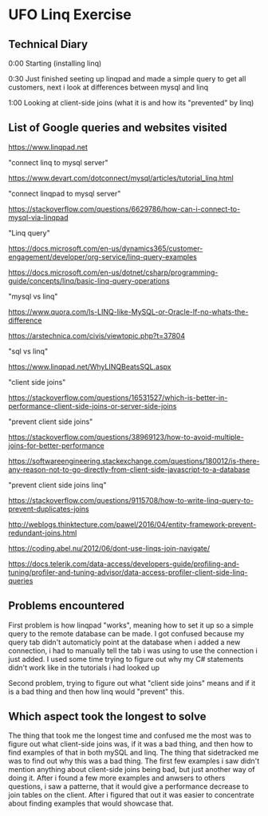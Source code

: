 # UFO Linq Exercise


## Technical Diary

0:00 Starting (installing linq)

0:30 Just finished seeting up linqpad and made a simple query to get all customers, next i look at differences between mysql and linq

1:00 Looking at client-side joins (what it is and how its "prevented" by linq)


## List of Google queries and websites visited

https://www.linqpad.net

"connect linq to mysql server"

https://www.devart.com/dotconnect/mysql/articles/tutorial_linq.html

"connect linqpad to mysql server"

https://stackoverflow.com/questions/6629786/how-can-i-connect-to-mysql-via-linqpad

"Linq query"

https://docs.microsoft.com/en-us/dynamics365/customer-engagement/developer/org-service/linq-query-examples

https://docs.microsoft.com/en-us/dotnet/csharp/programming-guide/concepts/linq/basic-linq-query-operations

"mysql vs linq"

https://www.quora.com/Is-LINQ-like-MySQL-or-Oracle-If-no-whats-the-difference

https://arstechnica.com/civis/viewtopic.php?t=37804

"sql vs linq"

https://www.linqpad.net/WhyLINQBeatsSQL.aspx


"client side joins"

https://stackoverflow.com/questions/16531527/which-is-better-in-performance-client-side-joins-or-server-side-joins


"prevent client side joins"

https://stackoverflow.com/questions/38969123/how-to-avoid-multiple-joins-for-better-performance

https://softwareengineering.stackexchange.com/questions/180012/is-there-any-reason-not-to-go-directly-from-client-side-javascript-to-a-database

"prevent client side joins linq"

https://stackoverflow.com/questions/9115708/how-to-write-linq-query-to-prevent-duplicates-joins

http://weblogs.thinktecture.com/pawel/2016/04/entity-framework-prevent-redundant-joins.html

https://coding.abel.nu/2012/06/dont-use-linqs-join-navigate/

https://docs.telerik.com/data-access/developers-guide/profiling-and-tuning/profiler-and-tuning-advisor/data-access-profiler-client-side-linq-queries

## Problems encountered

First problem is how linqpad "works", meaning how to set it up so a simple query to the remote database can be made.
I got confused because my query tab didn't automaticly point at the database when i added a new connection, i had to manually tell the tab i was using
to use the connection i just added. I used some time trying to figure out why my C# statements didn't work like in the tutorials i had looked up

Second problem, trying to figure out what "client side joins" means and if it is a bad thing and then how linq would "prevent" this.

## Which aspect took the longest to solve

The thing that took me the longest time and confused me the most was to figure out what client-side joins was, if it was a bad thing, and then how to find examples of that in both mySQL and linq. The thing that sidetracked me was to find out why this was a bad thing. The first few examples i saw didn't mention anything about client-side joins being bad, but just another way of doing it. After i found a few more examples and anwsers to others questions, i saw a patterne, that it would give a performance decrease to join tables on the client. After i figured that out it was easier to concentrate about finding examples that would showcase that.
